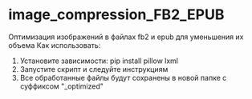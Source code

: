 # image_compression_FB2_EPUB
Оптимизация изображений в файлах fb2 и epub для уменьшения их объема
Как использовать:
1. Установите зависимости: pip install pillow lxml
2. Запустите скрипт и следуйте инструкциям
3. Все обработанные файлы будут сохранены в новой папке с суффиксом "_optimized"   
